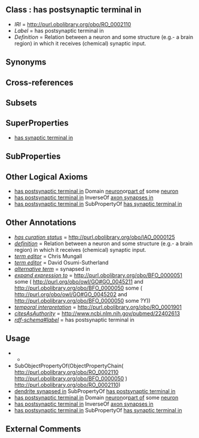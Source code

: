 
## Class : has postsynaptic terminal in

 * *IRI* = http://purl.obolibrary.org/obo/RO_0002110
 * *Label* = has postsynaptic terminal in
 * *Definition* = Relation between a neuron and some structure (e.g.- a brain region) in which it receives (chemical) synaptic input. 

## Synonyms


## Cross-references


## Subsets


## SuperProperties

 * [has synaptic terminal in](../../RO/30/RO_0002130.md)

## SubProperties


## Other Logical Axioms

 * [has postsynaptic terminal in](../../RO/10/RO_0002110.md) Domain [neuron](../../CL/40/CL_0000540.md)or[part of](../../BFO/50/BFO_0000050.md) some [neuron](../../CL/40/CL_0000540.md)
 * [has postsynaptic terminal in](../../RO/10/RO_0002110.md) InverseOf [axon synapses in](../../RO/02/RO_0002102.md)
 * [has postsynaptic terminal in](../../RO/10/RO_0002110.md) SubPropertyOf [has synaptic terminal in](../../RO/30/RO_0002130.md)

## Other Annotations

 * *[has curation status](../../IAO/14/IAO_0000114.md)* = http://purl.obolibrary.org/obo/IAO_0000125
 * *[definition](../../IAO/15/IAO_0000115.md)* = Relation between a neuron and some structure (e.g.- a brain region) in which it receives (chemical) synaptic input. 
 * *[term editor](../../IAO/17/IAO_0000117.md)* = Chris Mungall
 * *[term editor](../../IAO/17/IAO_0000117.md)* = David Osumi-Sutherland
 * *[alternative term](../../IAO/18/IAO_0000118.md)* = synapsed in
 * *[expand expression to](../../IAO/24/IAO_0000424.md)* = http://purl.obolibrary.org/obo/BFO_0000051 some (
   http://purl.org/obo/owl/GO#GO_0045211 and http://purl.obolibrary.org/obo/BFO_0000050 some (
      http://purl.org/obo/owl/GO#GO_0045202 and http://purl.obolibrary.org/obo/BFO_0000050 some ?Y))
 * *[temporal interpretation](../../RO/00/RO_0001900.md)* = http://purl.obolibrary.org/obo/RO_0001901
 * *[citesAsAuthority](../../ty/citesAsAuthority.md)* = http://www.ncbi.nlm.nih.gov/pubmed/22402613
 * *[rdf-schema#label](../../el/rdf-schema#label.md)* = has postsynaptic terminal in

## Usage

 * -
 * SubObjectPropertyOf(ObjectPropertyChain( <http://purl.obolibrary.org/obo/RO_0002110> <http://purl.obolibrary.org/obo/BFO_0000050> ) <http://purl.obolibrary.org/obo/RO_0002110>)
 * [dendrite synapsed in](../../RO/21/RO_0002121.md) SubPropertyOf [has postsynaptic terminal in](../../RO/10/RO_0002110.md)
 * [has postsynaptic terminal in](../../RO/10/RO_0002110.md) Domain [neuron](../../CL/40/CL_0000540.md)or[part of](../../BFO/50/BFO_0000050.md) some [neuron](../../CL/40/CL_0000540.md)
 * [has postsynaptic terminal in](../../RO/10/RO_0002110.md) InverseOf [axon synapses in](../../RO/02/RO_0002102.md)
 * [has postsynaptic terminal in](../../RO/10/RO_0002110.md) SubPropertyOf [has synaptic terminal in](../../RO/30/RO_0002130.md)

## External Comments

